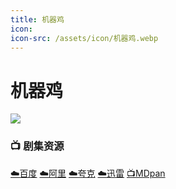 ```yaml
---
title: 机器鸡
icon:
icon-src: /assets/icon/机器鸡.webp
---
```


# 机器鸡
![](/assets/image/机器鸡.jpg)

### **📺 剧集资源**

[☁️百度](https://pan.baidu.com/s/1Dqg2M_naBCbjp-ye0sBJQw?pwd=s5qg](https://pan.baidu.com/s/13dxWnrJiaUVpZGsl7FhSWA?pwd=vgzx)) [☁️阿里](https://www.alipan.com/s/hqCG6daMTBa) [☁️夸克](https://pan.quark.cn/s/52f1dca57f7f) [☁️迅雷](https://pan.xunlei.com/s/VOOrUVK5HS8xzk2cDTW6jQZVA1?pwd=k48y#) [📺MDpan](https://pan.mdsub.top/%E6%9C%BA%E5%99%A8%E9%B8%A1) 

<Badge type="warning" text="水吧字幕组" /> <Badge type="warning" text="野草凌云" /> <Badge type="warning" text="有时候却讲出危险的话" /> <Badge type="warning" text="九十九千里" /> <Badge type="warning" text="LeiThaBlade" /> <Badge type="warning" text="鸭霸天" /> <Badge type="warning" text="糖醋陈皮" /> <Badge type="warning" text="B站@机器鸡" /> <Badge type="warning" text="Johney_B" /> <Badge type="warning" text="LlamaFarmer" /> <Badge type="warning" text="章泽楠" /> <Badge type="warning" text="Amiu" /> <Badge type="warning" text="袜子" /> <Badge type="warning" text="张淇淋" /> <Badge type="warning" text="乐半癫" /> <Badge type="warning" text="巴斯由光" /> <Badge type="warning" text="AlbertShao" /> <Badge type="warning" text="漫迪MDsub" />
